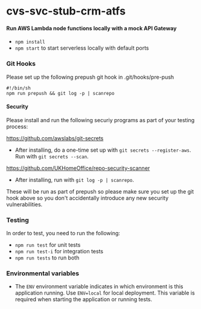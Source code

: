 # cvs-svc-stub-crm-atfs

#### Run AWS Lambda node functions locally with a mock API Gateway
- `npm install`
- `npm start` to start serverless locally with default ports

### Git Hooks

Please set up the following prepush git hook in .git/hooks/pre-push

```
#!/bin/sh
npm run prepush && git log -p | scanrepo

```

#### Security

Please install and run the following securiy programs as part of your testing process:

https://github.com/awslabs/git-secrets

- After installing, do a one-time set up with `git secrets --register-aws`. Run with `git secrets --scan`.

https://github.com/UKHomeOffice/repo-security-scanner

- After installing, run with `git log -p | scanrepo`.

These will be run as part of prepush so please make sure you set up the git hook above so you don't accidentally introduce any new security vulnerabilities.

### Testing
In order to test, you need to run the following:
- `npm run test` for unit tests
- `npm run test-i` for integration tests
- `npm run tests` to run both


### Environmental variables

- The `ENV` environment variable indicates in which environment is this application running. Use `ENV=local` for local deployment. This variable is required when starting the application or running tests.
